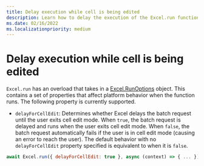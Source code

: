 ```yaml
---
title: Delay execution while cell is being edited
description: Learn how to delay the execution of the Excel.run function when a cell is being edited.
ms.date: 02/16/2022
ms.localizationpriority: medium
---
```



# Delay execution while cell is being edited

`Excel.run` has an overload that takes in a [Excel.RunOptions](/javascript/api/excel/excel.runoptions) object. This contains a set of properties that affect platform behavior when the function runs. The following property is currently supported.

- `delayForCellEdit`: Determines whether Excel delays the batch request until the user exits cell edit mode. When `true`, the batch request is delayed and runs when the user exits cell edit mode. When `false`, the batch request automatically fails if the user is in cell edit mode (causing an error to reach the user). The default behavior with no `delayForCellEdit` property specified is equivalent to when it is `false`.

```js
await Excel.run({ delayForCellEdit: true }, async (context) => { ... });
```
